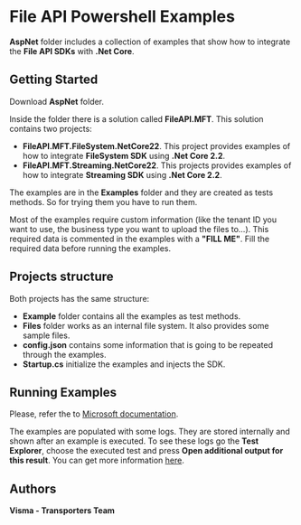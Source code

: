 # File API Powershell Examples

**AspNet** folder includes a collection of examples that show how to integrate the **File API SDKs** with **.Net Core**.

## Getting Started

Download **AspNet** folder.

Inside the folder there is a solution called **FileAPI.MFT**. This solution contains two projects:
  - **FileAPI.MFT.FileSystem.NetCore22**. This project provides examples of how to integrate **FileSystem SDK** using **.Net Core 2.2**.
  - **FileAPI.MFT.Streaming.NetCore22**. This projects provides examples of how to integrate **Streaming SDK** using **.Net Core 2.2**.

The examples are in the **Examples** folder and they are created as tests methods. So for trying them you have to run them.

Most of the examples require custom information (like the tenant ID you want to use, the business type you want to upload the files to...). This required data is commented in the examples with a **"FILL ME"**. Fill the required data before running the examples.

## Projects structure

Both projects has the same structure:
  - **Example** folder contains all the examples as test methods.
  - **Files** folder works as an internal file system. It also provides some sample files.
  - **config.json** contains some information that is going to be repeated through the examples.
  - **Startup.cs** initialize the examples and injects the SDK.

## Running Examples

Please, refer the to [Microsoft documentation](https://docs.microsoft.com/en-us/visualstudio/test/run-unit-tests-with-test-explorer?view=vs-2019).

The examples are populated with some logs. They are stored internally and shown after an example is executed. To see these logs go the **Test Explorer**, choose the executed test and press **Open additional output for this result**. You can get more information [here](https://xunit.net/docs/capturing-output).

## Authors

**Visma - Transporters Team**

